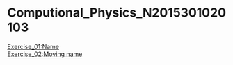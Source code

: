 # Computional_Physics_N2015301020103
[Exercise_01:Name](./EXERCISE/temp.py)   
[Exercise_02:Moving name](./EXERCISE/des2.md)
